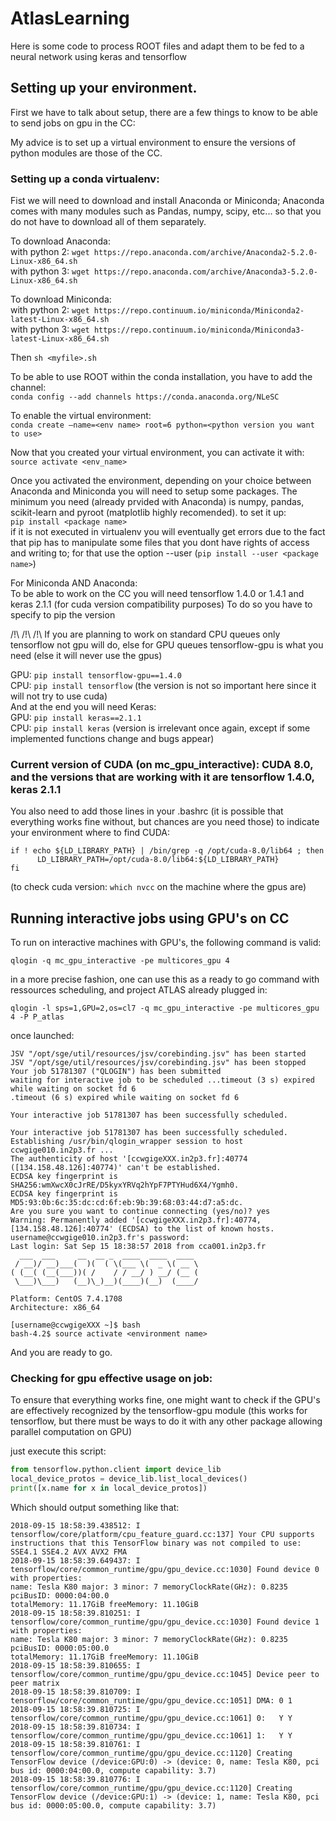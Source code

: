 # AtlasLearning
Here is some code to process ROOT files and adapt them to be fed to a neural network using keras and tensorflow

## Setting up your environment.
First we have to talk about setup, there are a few things to know to be able to send jobs on gpu in the CC:

My advice is to set up a virtual environment to ensure the versions of python modules are those of the CC.

### Setting up a conda virtualenv:

Fist we will need to download and install Anaconda or Miniconda; Anaconda comes with many modules such as Pandas, numpy, scipy, etc... so that you 
do not have to download all of them separately.

To download Anaconda:\
with python 2: ```wget https://repo.anaconda.com/archive/Anaconda2-5.2.0-Linux-x86_64.sh```\
with python 3: ```wget https://repo.anaconda.com/archive/Anaconda3-5.2.0-Linux-x86_64.sh```

To download Miniconda:\
with python 2: ```wget https://repo.continuum.io/miniconda/Miniconda2-latest-Linux-x86_64.sh```\
with python 3: ```wget https://repo.continuum.io/miniconda/Miniconda3-latest-Linux-x86_64.sh```


Then ```sh <myfile>.sh```

To be able to use ROOT within the conda installation, you have to add the channel: \
```conda config --add channels https://conda.anaconda.org/NLeSC```

To enable the virtual environment:\
```conda create —name=<env name> root=6 python=<python version you want to use>```

Now that you created your virtual environment, you can activate it with:\
```source activate <env_name>```

Once you activated the environment, depending on your choice between Anaconda and Miniconda you will need to setup some packages.
The minimum you need (already prvided with Anaconda) is numpy, pandas, scikit-learn and pyroot (matplotlib highly recomended).
to set it up:\
```pip install <package name>``` \
if it is not executed in virtualenv you will eventually get errors due to the fact that pip has to manipulate some files that you dont have rights of access and writing to;
for that use the option --user (```pip install --user <package name>```)

For Miniconda AND Anaconda:\
To be able to work on the CC you will need tensorflow 1.4.0 or 1.4.1 and keras 2.1.1 (for cuda version compatibility purposes)
To do so you have to specify to pip the version

/!\ /!\ /!\ If you are planning to work on standard CPU queues only tensorflow not gpu will do, else for GPU queues tensorflow-gpu is what you need (else it will never use the gpus)

GPU: ```pip install tensorflow-gpu==1.4.0```\
CPU: ```pip install tensorflow``` (the version is not so important here since it will not try to use cuda)\
And at the end you will need Keras:\
GPU: ```pip install keras==2.1.1```\
CPU: ```pip install keras``` (version is irrelevant once again, except if some implemented functions change and bugs appear)

### Current version of CUDA (on mc_gpu_interactive): CUDA 8.0, and the versions that are working with it are tensorflow 1.4.0, keras 2.1.1

You also need to add those lines in your .bashrc (it is possible that everything works fine without, but chances are you need those) to indicate your environment where to find CUDA:

```Shell
if ! echo ${LD_LIBRARY_PATH} | /bin/grep -q /opt/cuda-8.0/lib64 ; then
      LD_LIBRARY_PATH=/opt/cuda-8.0/lib64:${LD_LIBRARY_PATH}
fi
```

(to check cuda version: ```which nvcc``` on the machine where the gpus are)

## Running interactive jobs using GPU's on CC

To run on interactive machines with GPU's, the following command is valid:

```qlogin -q mc_gpu_interactive -pe multicores_gpu 4```

in a more precise fashion, one can use this as a ready to go command with ressources scheduling, and project ATLAS already plugged in:

```qlogin -l sps=1,GPU=2,os=cl7 -q mc_gpu_interactive -pe multicores_gpu 4 -P P_atlas```

once launched:

```Shell
JSV "/opt/sge/util/resources/jsv/corebinding.jsv" has been started
JSV "/opt/sge/util/resources/jsv/corebinding.jsv" has been stopped
Your job 51781307 ("QLOGIN") has been submitted
waiting for interactive job to be scheduled ...timeout (3 s) expired while waiting on socket fd 6
.timeout (6 s) expired while waiting on socket fd 6

Your interactive job 51781307 has been successfully scheduled.

Your interactive job 51781307 has been successfully scheduled.
Establishing /usr/bin/qlogin_wrapper session to host ccwgige010.in2p3.fr ...
The authenticity of host '[ccwgigeXXX.in2p3.fr]:40774 ([134.158.48.126]:40774)' can't be established.
ECDSA key fingerprint is SHA256:wmXwcX0cJrRE/D5kyxYRVq2hYpF7PTYHud6X4/Ygmh0.
ECDSA key fingerprint is MD5:93:0b:6c:35:dc:cd:6f:eb:9b:39:68:03:44:d7:a5:dc.
Are you sure you want to continue connecting (yes/no)? yes
Warning: Permanently added '[ccwgigeXXX.in2p3.fr]:40774,[134.158.48.126]:40774' (ECDSA) to the list of known hosts.
username@ccwgige010.in2p3.fr's password: 
Last login: Sat Sep 15 18:38:57 2018 from cca001.in2p3.fr
  ___  ___     __  __ _  ____  ____  ____ 
 / __)/ __)___(  )(  ( \(___ \(  _ \( __ \
( (__( (__(___))( /    / / __/ ) __/ (__ (
 \___)\___)   (__)\_)__)(____)(__)  (____/

Platform: CentOS 7.4.1708 
Architecture: x86_64

[username@ccwgigeXXX ~]$ bash
bash-4.2$ source activate <environment name>
```

And you are ready to go.

### Checking for gpu effective usage on job:

To ensure that everything works fine, one might want to check if the GPU's are effectively recognized by the tensorflow-gpu module (this works for tensorflow, but there must be ways to do it with any other package allowing parallel computation on GPU)

just execute this script:

```Python
from tensorflow.python.client import device_lib
local_device_protos = device_lib.list_local_devices()
print([x.name for x in local_device_protos])
```

Which should output something like that:

```Shell
2018-09-15 18:58:39.438512: I tensorflow/core/platform/cpu_feature_guard.cc:137] Your CPU supports instructions that this TensorFlow binary was not compiled to use: SSE4.1 SSE4.2 AVX AVX2 FMA
2018-09-15 18:58:39.649437: I tensorflow/core/common_runtime/gpu/gpu_device.cc:1030] Found device 0 with properties: 
name: Tesla K80 major: 3 minor: 7 memoryClockRate(GHz): 0.8235
pciBusID: 0000:04:00.0
totalMemory: 11.17GiB freeMemory: 11.10GiB
2018-09-15 18:58:39.810251: I tensorflow/core/common_runtime/gpu/gpu_device.cc:1030] Found device 1 with properties: 
name: Tesla K80 major: 3 minor: 7 memoryClockRate(GHz): 0.8235
pciBusID: 0000:05:00.0
totalMemory: 11.17GiB freeMemory: 11.10GiB
2018-09-15 18:58:39.810655: I tensorflow/core/common_runtime/gpu/gpu_device.cc:1045] Device peer to peer matrix
2018-09-15 18:58:39.810709: I tensorflow/core/common_runtime/gpu/gpu_device.cc:1051] DMA: 0 1 
2018-09-15 18:58:39.810725: I tensorflow/core/common_runtime/gpu/gpu_device.cc:1061] 0:   Y Y 
2018-09-15 18:58:39.810734: I tensorflow/core/common_runtime/gpu/gpu_device.cc:1061] 1:   Y Y 
2018-09-15 18:58:39.810761: I tensorflow/core/common_runtime/gpu/gpu_device.cc:1120] Creating TensorFlow device (/device:GPU:0) -> (device: 0, name: Tesla K80, pci bus id: 0000:04:00.0, compute capability: 3.7)
2018-09-15 18:58:39.810776: I tensorflow/core/common_runtime/gpu/gpu_device.cc:1120] Creating TensorFlow device (/device:GPU:1) -> (device: 1, name: Tesla K80, pci bus id: 0000:05:00.0, compute capability: 3.7)

```



